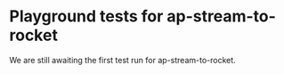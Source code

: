 # Playground tests for ap-stream-to-rocket
We are still awaiting the first test run for ap-stream-to-rocket.
